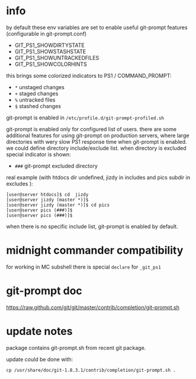 
# info

by default these env variables are set to enable useful git-prompt features (configurable in git-prompt.conf)

  * GIT_PS1_SHOWDIRTYSTATE
  * GIT_PS1_SHOWSTASHSTATE
  * GIT_PS1_SHOWUNTRACKEDFILES
  * GIT_PS1_SHOWCOLORHINTS

this brings some colorized indicators to PS1 / COMMAND_PROMPT:

  * `*` unstaged changes
  * `+` staged changes
  * `%` untracked files
  * `$` stashed changes

git-prompt is enabled in `/etc/profile.d/git-prompt-profiled.sh`

git-prompt is enabled only for configured list of users. there are some additional features for using git-prompt on production servers, where large directories with wery slow PS1 response time when git-prompt is enabled. we could define directory include/exclude list. when directory is excluded special indicator is shown:

  * `###` git-prompt excluded directory

real example (with htdocs dir undefined, jizdy in includes and pics subdir in excludes ):

```
[user@server htdocs]$ cd  jizdy
[user@server jizdy (master *)]$
[user@server jizdy (master *)]$ cd pics
[user@server pics (###)]$
[user@server pics (###)]$

```

when there is no specific include list, git-prompt is enabled by default.

# midnight commander compatibility

for working in MC subshell there is special `declare` for `_git_ps1`

# git-prompt doc

https://raw.github.com/git/git/master/contrib/completion/git-prompt.sh

# update notes

package contains git-prompt.sh from recent git package.

update could be done with:

```
cp /usr/share/doc/git-1.8.3.1/contrib/completion/git-prompt.sh .
```

